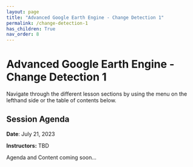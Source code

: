 ```yaml
---
layout: page
title: "Advanced Google Earth Engine - Change Detection 1"
permalink: /change-detection-1
has_children: True
nav_order: 8
---
```


# Advanced Google Earth Engine - Change Detection 1

Navigate through the different lesson sections by using the menu on the lefthand side or the table of contents below.

## Session Agenda

**Date**: July 21, 2023

**Instructors:** TBD

Agenda and Content coming soon...
